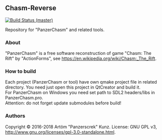 ## Chasm-Reverse
[![Build Status (master)](https://travis-ci.org/Panzerschrek/Chasm-Reverse.svg?branch=master)](https://travis-ci.org/Panzerschrek/Chasm-Reverse)

Repository for "PanzerChasm" and related tools.

### About
"PanzerChasm" is a free software reconstruction of game "Chasm: The Rift" by "ActionForms", see https://en.wikipedia.org/wiki/Chasm:_The_Rift.

### How to build
Each project (PanzerChasm or tool) have own qmake project file in related directory. You need just open this project in QtCreator and build it.  
For PanzerChasm on Windows you need set path to SDL2 headers/libs in PanzerChasm.pro.  
Attention: do not forget update submodules before build!

### Authors
Copyright © 2016-2018 Artöm "Panzerscrek" Kunz.
License: GNU GPL v3, http://www.gnu.org/licenses/gpl-3.0-standalone.html.
